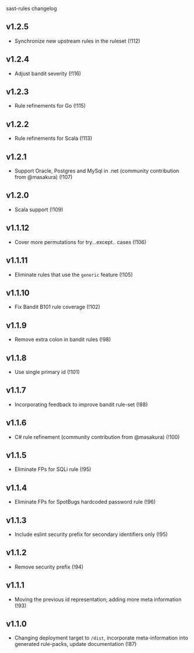 sast-rules changelog

## v1.2.5
- Synchronize new upstream rules in the ruleset (!112)

## v1.2.4
- Adjust bandit severity (!116)

## v1.2.3
- Rule refinements for Go (!115)

## v1.2.2
- Rule refinements for Scala (!113)

## v1.2.1
- Support Oracle, Postgres and MySql in .net (community contribution from @masakura) (!107)

## v1.2.0
- Scala support (!109)

## v1.1.12
- Cover more permutations for try...except.. cases (!106)

## v1.1.11
- Eliminate rules that use the `generic` feature (!105)

## v1.1.10
- Fix Bandit B101 rule coverage (!102)

## v1.1.9
- Remove extra colon in bandit rules (!98)

## v1.1.8
- Use single primary id (!101)

## v1.1.7
- Incorporating feedback to improve bandit rule-set (!88)

## v1.1.6
- C# rule refinement (community contribution from @masakura) (!100)

## v1.1.5
- Eliminate FPs for SQLi rule (!95)

## v1.1.4
- Eliminate FPs for SpotBugs hardcoded password rule (!96)

## v1.1.3
- Include eslint security prefix for secondary identifiers only (!95)

## v1.1.2
- Remove security prefix (!94)

## v1.1.1
- Moving the previous id representation; adding more meta information (!93)

## v1.1.0
- Changing deployment target to `/dist`, incorporate meta-information into
  generated rule-packs, update documentation (!87)

